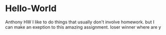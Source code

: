 # Hello-World
Anthony HW
I like to do things that usually don't involve homework. but I can make an exeption to this amazing assignment.
loser
winner
where are y
